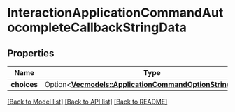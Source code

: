 # InteractionApplicationCommandAutocompleteCallbackStringData

## Properties

Name | Type | Description | Notes
------------ | ------------- | ------------- | -------------
**choices** | Option<[**Vec<models::ApplicationCommandOptionStringChoice>**](ApplicationCommandOptionStringChoice.md)> |  | [optional]

[[Back to Model list]](../README.md#documentation-for-models) [[Back to API list]](../README.md#documentation-for-api-endpoints) [[Back to README]](../README.md)


